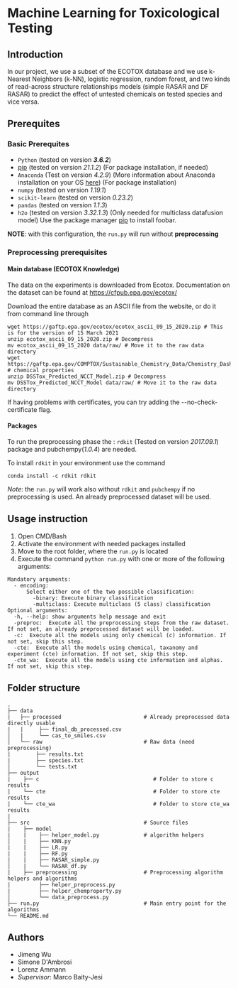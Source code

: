 # Machine Learning for Toxicological Testing
## Introduction
In our project, we use a subset of the ECOTOX database and we use k-Nearest Neighbors (k-NN), logistic regression, random forest, and two kinds of read-across structure relationships models (simple RASAR and DF RASAR) to predict the effect of untested chemicals on tested species and vice versa. 


## Prerequites
### Basic Prerequites
- `Python` (tested on version **_3.6.2_**)
- [pip](https://pip.pypa.io/en/stable/) (tested on version *21.1.2*) (For package installation, if needed)
- `Anaconda` (Test on version *4.2.9*) (More information about Anaconda installation on your OS [here](https://docs.anaconda.com/anaconda/install/)) (For package installation)
- `numpy` (tested on version *1.19.1*)
- `scikit-learn` (tested on version *0.23.2*)
- `pandas` (tested on version *1.1.3*)
- `h2o` (tested on version *3.32.1.3*) (Only needed for multiclass datafusion model)
Use the package manager [pip](https://pip.pypa.io/en/stable/) to install foobar.

**NOTE**: with this configuration, the `run.py` will run without **preprocessing**

### Preprocessing prerequisites 

#### Main database (ECOTOX Knowledge)
The data on the experiments is downloaded from Ecotox. Documentation on the dataset can be found at https://cfpub.epa.gov/ecotox/

Download the entire database as an ASCII file from the website, or do it from command line through
```
wget https://gaftp.epa.gov/ecotox/ecotox_ascii_09_15_2020.zip # This is for the version of 15 March 2021
unzip ecotox_ascii_09_15_2020.zip # Decompress
mv ecotox_ascii_09_15_2020 data/raw/ # Move it to the raw data directory
wget https://gaftp.epa.gov/COMPTOX/Sustainable_Chemistry_Data/Chemistry_Dashboard/DSSTox_Predicted_NCCT_Model.zip  # chemical properties
unzip DSSTox_Predicted_NCCT_Model.zip # Decompress
mv DSSTox_Predicted_NCCT_Model data/raw/ # Move it to the raw data directory
```
If having problems with certificates, you can try adding the --no-check-certificate flag.


#### Packages
To run the preprocessing phase the : `rdkit` (Tested on version *2017.09.1*) package and pubchempy(*1.0.4*) are needed.  

To install `rdkit` in your environment use the command
```bash/CMD
conda install -c rdkit rdkit
```
*Note*: the `run.py` will work also without `rdkit` and `pubchempy` if no preprocessing is used. An already preprocessed dataset will be used.


## Usage instruction



1. Open CMD/Bash
2. Activate the environment with needed packages installed
3. Move to the root folder, where the `run.py` is located
4. Execute the command ```python run.py``` with one or more of the following arguments:
```
Mandatory arguments:
  - encoding:
      Select either one of the two possible classification:
        -binary: Execute binary classification
        -multiclass: Execute multiclass (5 class) classification
Optional arguments:    
  -h, --help: show arguments help message and exit
  -preproc:  Execute all the preprocessing steps from the raw dataset. If not set, an already preprocessed dataset will be loaded.
  -c:  Execute all the models using only chemical (c) information. If not set, skip this step.
  -cte:  Execute all the models using chemical, taxanomy and experiment (cte) information. If not set, skip this step.
  -cte_wa:  Execute all the models using cte information and alphas. If not set, skip this step.
```
## Folder structure

    .
    ├── data 
    |   ├── processed                          # Already preprocessed data directly usable
    |   |     ├── final_db_processed.csv          
    │   |     └── cas_to_smiles.csv  
    │   └── raw                                # Raw data (need preprocessing)
    |        ├── results.txt 
    |        ├── species.txt 
    │        └── tests.txt 
    ├── output 
    |    ├── c                                    # Folder to store c results
    |    └── cte                                  # Folder to store cte results
    |    └── cte_wa                               # Folder to store cte_wa results
    |    
    ├── src                                    # Source files
    |    ├── model                               
    |    |    ├── helper_model.py              # algorithm helpers
    │    |    ├── KNN.py
    |    |    ├── LR.py          
    |    |    ├── RF.py    
    |    |    ├── RASAR_simple.py    
    │    |    └── RASAR_df.py
    |    ├── preprocessing                     # Preprocessing algorithm helpers and algorithms
    |         ├── helper_preprocess.py          
    |         ├── helper_chemproperty.py          
    │         └── data_preprocess.py
    ├── run.py                                 # Main entry point for the algorithms
    └── README.md

## Authors
- Jimeng Wu
- Simone D'Ambrosi
- Lorenz Ammann
- *Supervisor*: Marco Baity-Jesi
